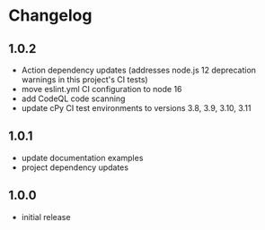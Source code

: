 # Changelog

## 1.0.2

- Action dependency updates (addresses node.js 12 deprecation warnings in this project's CI tests)
- move eslint.yml CI configuration to node 16
- add CodeQL code scanning
- update cPy CI test environments to versions 3.8, 3.9, 3.10, 3.11

## 1.0.1

- update documentation examples
- project dependency updates

## 1.0.0

- initial release